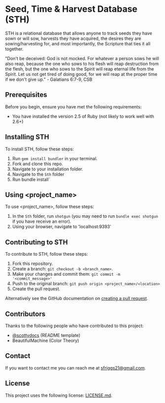 # Seed, Time & Harvest Database (STH)

STH is a relational database that allows anyone to track seeds they have sown or will sow, harvests they have acquired, the desires they are sowing/harvesting for, and most importantly, the Scripture that ties it all together.

"Don't be deceived: God is not mocked. For whatever a person sows he will also reap, because the one who sows to his flesh will reap destruction from the flesh, but the one who sows to the Spirit will reap eternal life from the Spirit. Let us not get tired of doing good, for we will reap at the proper time if we don't give up." - Galatians 6:7-9, CSB

## Prerequisites

Before you begin, ensure you have met the following requirements:
* You have installed the version 2.5 of Ruby (not likely to work well with 2.6+)

## Installing STH

To install STH, follow these steps:

1. Run `gem install bundler` in your terminal.
2. Fork and clone this repo.
3. Navigate to your installation folder.
4. Navigate to the `Sth` folder
5. Run bundle install`

## Using <project_name>

To use <project_name>, follow these steps:

1. In the `Sth` folder, run `shotgun` (you may need to run `bundle exec shotgun` if you have receive an error).
2. Using your browser, navigate to 'localhost:9393'

## Contributing to STH
To contribute to STH, follow these steps:

1. Fork this repository.
2. Create a branch: `git checkout -b <branch_name>`.
3. Make your changes and commit them: `git commit -m '<commit_message>'`
4. Push to the original branch: `git push origin <project_name>/<location>`
5. Create the pull request.

Alternatively see the GitHub documentation on [creating a pull request](https://help.github.com/en/github/collaborating-with-issues-and-pull-requests/creating-a-pull-request).

## Contributors

Thanks to the following people who have contributed to this project:

* [@scottydocs](https://github.com/scottydocs) (README template)
* BeautifulMachine (Color Theory)

## Contact

If you want to contact me you can reach me at sfriggs21@gmail.com.

## License
<!--- If you're not sure which open license to use see https://choosealicense.com/--->

This project uses the following license: [LICENSE.md](https://github.com/StevenDRiggs/sinatra-cms-app-assessment-onl01-seng-pt-021020/blob/master/LICENSE.md).
